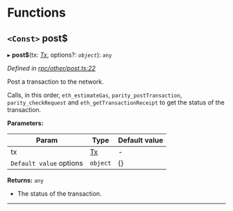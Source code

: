 

# Functions

<a id="post_"></a>

## `<Const>` post$

▸ **post$**(tx: *[Tx](_types_.md#tx)*, options?: *`object`*): `any`

*Defined in [rpc/other/post.ts:22](https://github.com/paritytech/js-libs/blob/a8a861f/packages/light.js/src/rpc/other/post.ts#L22)*

Post a transaction to the network.

Calls, in this order, `eth_estimateGas`, `parity_postTransaction`, `parity_checkRequest` and `eth_getTransactionReceipt` to get the status of the transaction.

**Parameters:**

| Param | Type | Default value |
| ------ | ------ | ------ |
| tx | [Tx](_types_.md#tx) | - |
| `Default value` options | `object` |  {} |

**Returns:** `any`
- The status of the transaction.

___


